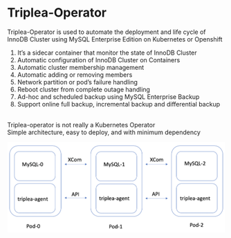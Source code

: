 # Triplea-Operator
Triplea-Operator is used to automate the deployment and life cycle of InnoDB Cluster using MySQL Enterprise Edition on Kubernetes or Openshift </br>
1. It’s a sidecar container that monitor the state of InnoDB Cluster
2. Automatic configuration of InnoDB Cluster on Containers
3. Automatic cluster membership management 
4. Automatic adding or removing members 
5. Network partition or pod’s failure handling
6. Reboot cluster from complete outage handling
7. Ad-hoc and scheduled backup using MySQL Enterprise Backup
8. Support online full backup, incremental backup and differential backup
</br> 
Triplea-operator is not really a Kubernetes Operator </br>
Simple architecture, easy to deploy, and with minimum dependency </br>

![Image of Yaktocat](https://github.com/tripplea-sg/innodb-cluster-operator/blob/main/Triplea-architecture.png)
